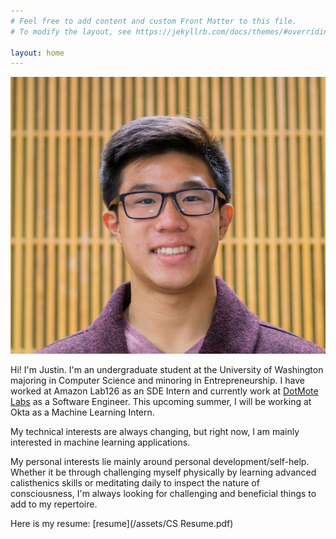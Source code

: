 ```yaml
---
# Feel free to add content and custom Front Matter to this file.
# To modify the layout, see https://jekyllrb.com/docs/themes/#overriding-theme-defaults

layout: home
---
```


<link rel="stylesheet" href="/css/styles.css">
<img class="justin_face" src="/assets/christopher_justin_ong.JPG"/>

Hi! I'm Justin. I'm an undergraduate student at the University of Washington majoring in Computer Science and minoring in Entrepreneurship. I have worked at Amazon Lab126 as an SDE Intern and currently work at [DotMote Labs](https://dotmotelabs.com/) as a Software Engineer. This upcoming summer, I will be working at Okta as a Machine Learning Intern.

My technical interests are always changing, but right now, I am mainly interested in machine learning applications.

My personal interests lie mainly around personal development/self-help. Whether it be through challenging myself physically by learning advanced calisthenics skills or meditating daily to inspect the nature of consciousness, I'm always looking for challenging and beneficial things to add to my repertoire.

Here is my resume: [resume](/assets/CS Resume.pdf)
